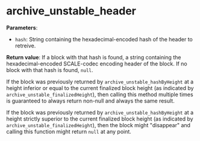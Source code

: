 # archive_unstable_header

**Parameters**:

- `hash`: String containing the hexadecimal-encoded hash of the header to retreive.

**Return value**: If a block with that hash is found, a string containing the hexadecimal-encoded SCALE-codec encoding header of the block. If no block with that hash is found, `null`.

If the block was previously returned by `archive_unstable_hashByHeight` at a height inferior or equal to the current finalized block height (as indicated by `archive_unstable_finalizedHeight`), then calling this method multiple times is guaranteed to always return non-null and always the same result.

If the block was previously returned by `archive_unstable_hashByHeight` at a height strictly superior to the current finalized block height (as indicated by `archive_unstable_finalizedHeight`), then the block might "disappear" and calling this function might return `null` at any point.
